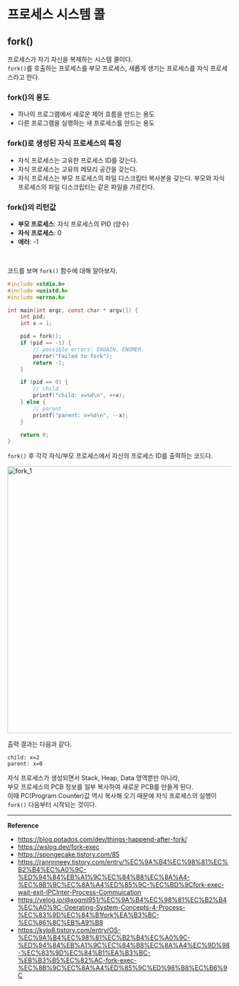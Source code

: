 # 프로세스 시스템 콜
## fork()
프로세스가 자기 자신을 복제하는 시스템 콜이다.<br>
`fork()`를 호출하는 프로세스를 부모 프로세스, 새롭게 생기는 프로세스를 자식 프로세스라고 한다.

### fork()의 용도
- 하나의 프로그램에서 새로운 제어 흐름을 만드는 용도
- 다른 프로그램을 실행하는 새 프로세스를 만드는 용도

### fork()로 생성된 자식 프로세스의 특징
- 자식 프로세스는 고유한 프로세스 ID를 갖는다.
- 자식 프로세스는 고유의 메모리 공간을 갖는다.
- 자식 프로세스는 부모 프로세스의 파일 디스크립터 복사본을 갖는다. 부모와 자식 프로세스의 파일 디스크립터는 같은 파일을 가르킨다.

### fork()의 리턴값
- **부모 프로세스**: 자식 프로세스의 PID (양수)
- **자식 프로세스**: 0
- **에러**: -1

<br>

코드를 보며 `fork()` 함수에 대해 알아보자.
```c
#include <stdio.h>
#include <unistd.h>
#include <errno.h>

int main(int argc, const char * argv[]) {
    int pid;
    int x = 1;

    pid = fork();
    if (pid == -1) {
        // possible errors: EAGAIN, ENOMEM.
        perror("Failed to fork");
        return -1;
    }

    if (pid == 0) {
        // child
        printf("child: x=%d\n", ++x);
    } else {
        // parent
        printf("parent: x=%d\n", --x);
    }

    return 0;
}
```
`fork()` 후 각각 자식/부모 프로세스에서 자신의 프로세스 ID를 출력하는 코드다.


<img width="600" alt="fork_1" src="https://github.com/user-attachments/assets/f162e25e-c84c-4cb1-aee7-1e22e10d9aa7" />

출력 결과는 다음과 같다.
```log
child: x=2
parent: x=0
```


자식 프로세스가 생성되면서 Stack, Heap, Data 영역뿐만 아니라,<br>
부모 프로세스의 PCB 정보를 일부 복사하여 새로운 PCB를 만들게 된다.<br>
이때 PC(Program Counter)값 역시 복사해 오기 때문에 자식 프로세스의 실행이 `fork()` 다음부터 시작되는 것이다.

---
**Reference**<br>
- https://blog.potados.com/dev/things-happend-after-fork/
- https://wslog.dev/fork-exec
- https://spongecake.tistory.com/85
- https://rannnneey.tistory.com/entry/%EC%9A%B4%EC%98%81%EC%B2%B4%EC%A0%9C-%ED%94%84%EB%A1%9C%EC%84%B8%EC%8A%A4-%EC%8B%9C%EC%8A%A4%ED%85%9C-%EC%BD%9Cfork-exec-wait-exit-IPCInter-Process-Commuication
- https://velog.io/@xogml951/%EC%9A%B4%EC%98%81%EC%B2%B4%EC%A0%9C-Operating-System-Concepts-4-Process-%EC%83%9D%EC%84%B1fork%EA%B3%BC-%EC%86%8C%EB%A9%B8
- https://kylo8.tistory.com/entry/OS-%EC%9A%B4%EC%98%81%EC%B2%B4%EC%A0%9C-%ED%94%84%EB%A1%9C%EC%84%B8%EC%8A%A4%EC%9D%98-%EC%83%9D%EC%84%B1%EA%B3%BC-%EB%B3%B5%EC%82%AC-fork-exec-%EC%8B%9C%EC%8A%A4%ED%85%9C%ED%98%B8%EC%B6%9C
